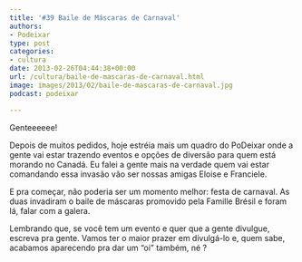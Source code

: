 ```yaml
---
title: '#39 Baile de Máscaras de Carnaval'
authors:
- Podeixar
type: post
categories:
- cultura
date: 2013-02-26T04:44:38+00:00
url: /cultura/baile-de-mascaras-de-carnaval.html
image: images/2013/02/baile-de-mascaras-de-carnaval.jpg
podcast: podeixar

---
```

Genteeeeee!

Depois de muitos pedidos, hoje estréia mais um quadro do PoDeixar onde a gente vai estar trazendo eventos e opções de diversão para quem está morando no Canadá. Eu falei a gente mais na verdade quem vai estar comandando essa invasão vão ser nossas amigas Eloise e Franciele.

E pra começar, não poderia ser um momento melhor: festa de carnaval. As duas invadiram o baile de máscaras promovido pela Famille Brésil e foram lá, falar com a galera.



Lembrando que, se você tem um evento e quer que a gente divulgue, escreva pra gente. Vamos ter o maior prazer em divulgá-lo e, quem sabe, acabamos aparecendo pra dar um &#8220;oi&#8221; também, né ?